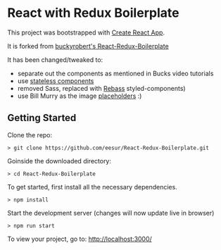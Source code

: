 # React with Redux Boilerplate

This project was bootstrapped with [Create React App](https://github.com/facebookincubator/create-react-app).

It is forked from [buckyrobert's React-Redux-Boilerplate](https://github.com/buckyroberts/React-Redux-Boilerplate)

It has been changed/tweaked to:

- separate out the components as mentioned in Bucks video tutorials
- use [stateless components](https://javascriptplayground.com/blog/2017/03/functional-stateless-components-react/)
- removed Sass, replaced with [Rebass](http://jxnblk.com/rebass/) styled-components)
- use Bill Murry as the image [placeholders](http://www.fillmurray.com/) :)


## Getting Started

Clone the repo:
```
> git clone https://github.com/eesur/React-Redux-Boilerplate.git
```
Goinside the downloaded directory:
```
> cd React-Redux-Boilerplate
```
To get started, first install all the necessary dependencies.
```
> npm install
```
Start the development server (changes will now update live in browser)
```
> npm run start
```

To view your project, go to: [http://localhost:3000/](http://localhost:3000/)

